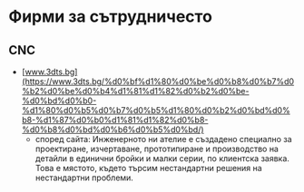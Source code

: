 # Фирми за сътрудничесто
## CNC
- [www.3dts.bg](https://www.3dts.bg/%d0%bf%d1%80%d0%be%d0%b8%d0%b7%d0%b2%d0%be%d0%b4%d1%81%d1%82%d0%b2%d0%be-%d0%bd%d0%b0-%d1%80%d0%b5%d0%b7%d0%b5%d1%80%d0%b2%d0%bd%d0%b8-%d1%87%d0%b0%d1%81%d1%82%d0%b8-%d0%b8%d0%bd%d0%b6%d0%b5%d0%bd/)
	+ според сайта: Инженерното ни ателие е създадено специално за проектиране, изчертаване, прототипиране и производство на детайли в единични бройки и малки серии, по клиентска заявка. Това е мястото, където търсим нестандартни решения на нестандартни проблеми.